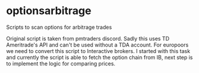 # optionsarbitrage
Scripts to scan options for arbitrage trades


Original script is taken from pmtraders discord.
Sadly this uses TD Ameritrade's API and can't be used without a TDA account.
For europoors we need to convert this script to Interactive brokers.
I started with this task and currently the script is able to fetch the option chain from IB, next step is to implement the logic for comparing prices.
